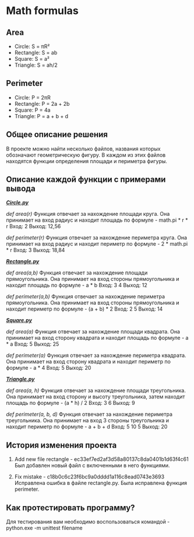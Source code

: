 # Math formulas
## Area
- Circle: S = πR²
- Rectangle: S = ab
- Square: S = a²
- Triangle: S = ah/2

## Perimeter
- Circle: P = 2πR
- Rectangle: P = 2a + 2b
- Square: P = 4a
- Triangle: P = a + b + d

## Общее описание решения

В проекте можно найти несколько файлов, названия которых обозначают геометрическую фигуру.
В каждом из этих файлов находятся функции определения площади и периметра фигуры.

## Описание каждой функции с примерами вывода

***[Circle.py](geometric_lib\circle.py)*** 

*def area(r)*
Функция отвечает за нахождение площади круга.
Она принимает на вход радиус и находит площадь по формуле - math.pi * r * r
Вход: 2 Выход: 12,56

*def perimeter(r)*
Функция отвечает за нахождение периметра круга.
Она принимает на вход радиус и находит периметр по формуле - 2 * math.pi * r
Вход: 3 Выход: 18,84

***[Rectangle.py](geometric_lib\rectangle.py)***

*def area(a,b)*
Функция отвечает за нахождение площади прямоугольника.
Она принимает на вход стороны прямоугольника и находит площадь по формуле - a * b
Вход: 3 4 Выход: 12

*def perimeter(a,b)*
Функция отвечает за нахождение периметра прямоугольника.
Она принимает на вход стороны прямоугольника и находит периметр по формуле - (a + b) * 2
Вход: 2 5 Выход: 14

***[Square.py](geometric_lib\square.py)***

*def area(a)*
Функция отвечает за нахождение площади квадрата.
Она принимает на вход сторону квадрата и находит площадь по формуле - a * a
Вход: 5 Выход: 25

*def perimeter(a)*
Функция отвечает за нахождение периметра квадрата.
Она принимает на вход сторону квадрата и находит периметр по формуле - a * 4
Вход: 5 Выход: 20

***[Triangle.py](geometric_lib\triangle.py)*** 

*def area(a, h)*
Функция отвечает за нахождение площади треугольника.
Она принимает на вход сторону и высоту треугольника, затем находит площадь по формуле - (a * h) / 2
Вход: 3 6 Выход: 9

*def perimeter(a, b, d)*
Функция отвечает за нахождение периметра треугольника.
Она принимает на вход 3 стороны треугольника и находит периметр по формуле - a + b + d 
Вход: 5 10 5 Выход: 20

## История изменения проекта

1) Add new file rectangle - ec33ef7ed2af3d58a80137c8da0401b1d63f4c61
Был добавлен новый файл с включенными в него функциями.

2) Fix mistake - c18b0c6c23f6bc9a0dddd1a116c8ead0743e3693
Исправлена ошибка в файле rectangle.py. Была исправлена функция perimeter.

## Как протестировать программу?

Для тестирования вам необходимо воспользоваться командой -
python.exe -m unittest filename